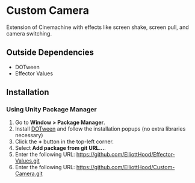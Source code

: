 # Custom Camera

Extension of Cinemachine with effects like screen shake, screen pull, and camera switching.

## Outside Dependencies

- DOTween
- Effector Values

## Installation

### Using Unity Package Manager

1. Go to **Window > Package Manager**.
2. Install [DOTween](https://assetstore.unity.com/packages/tools/animation/dotween-hotween-v2-27676#description) and follow the installation popups (no extra libraries necessary)
3. Click the **+** button in the top-left corner.
4. Select **Add package from git URL...**.
5. Enter the following URL: https://github.com/ElliottHood/Effector-Values.git
6. Enter the following URL: https://github.com/ElliottHood/Custom-Camera.git
